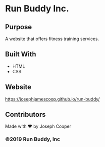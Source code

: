 # Run Buddy Inc.

## Purpose
A website that offers fitness training services.

## Built With
* HTML
* CSS

## Website
https://josephjamescoop.github.io/run-buddy/

## Contributors
Made with ❤️ by Joseph Cooper

### ©️2019 Run Buddy, Inc
